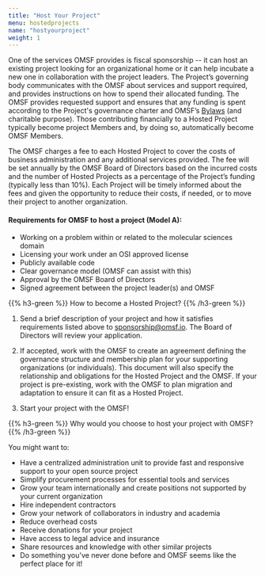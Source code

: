 ```yaml
---
title: "Host Your Project"
menu: hostedprojects
name: "hostyourproject"
weight: 1
---
```



One of the services OMSF provides is fiscal sponsorship -- it can host an existing project looking for an organizational home or it can help incubate a new one in collaboration with the project leaders. The Project’s governing body communicates with the OMSF about services and support required, and provides instructions on how to spend their allocated funding. The OMSF provides requested support and ensures that any funding is spent according to the Project's governance charter and OMSF’s [Bylaws](content/bylaws.md) (and charitable purpose). Those contributing financially to a Hosted Project typically become project Members and, by doing so, automatically become OMSF Members.

The OMSF charges a fee to each Hosted Project to cover the costs of business administration and any additional services provided. The fee will be set annually by the OMSF Board of Directors based on the incurred costs and the number of Hosted Projects as a percentage of the Project’s funding (typically less than 10%). Each Project will be timely informed about the fees and given the opportunity to reduce their costs, if needed, or to move their project to another organization.

#### Requirements for OMSF to host a project (Model A):
- Working on a problem within or related to the molecular sciences domain
- Licensing your work under an OSI approved license
- Publicly available code
- Clear governance model (OMSF can assist with this)
- Approval by the OMSF Board of Directors
- Signed agreement between the project leader(s) and OMSF


{{% h3-green %}}
How to become a Hosted Project?
{{% /h3-green %}}

1. Send a brief description of your project and how it satisfies requirements listed above to [sponsorship@omsf.io](mailto:sponsorship@omsf.io). The Board of Directors will review your application.

2. If accepted, work with the OMSF to create an agreement defining the governance structure and membership plan for your supporting organizations (or individuals). This document will also specify the relationship and obligations for the Hosted Project and the OMSF. If your project is pre-existing, work with the OMSF to plan migration and adaptation to ensure it can fit as a Hosted Project.

3. Start your project with the OMSF!


{{% h3-green %}}
Why would you choose to host your project with OMSF?
{{% /h3-green %}}

You might want to:

- Have a centralized administration unit to provide fast and responsive support to your open source project
- Simplify procurement processes for essential tools and services
- Grow your team internationally and create positions not supported by your current organization
- Hire independent contractors
- Grow your network of collaborators in industry and academia
- Reduce overhead costs
- Receive donations for your project
- Have access to legal advice and insurance
- Share resources and knowledge with other similar projects
- Do something you&#39;ve never done before and OMSF seems like the perfect place for it!
